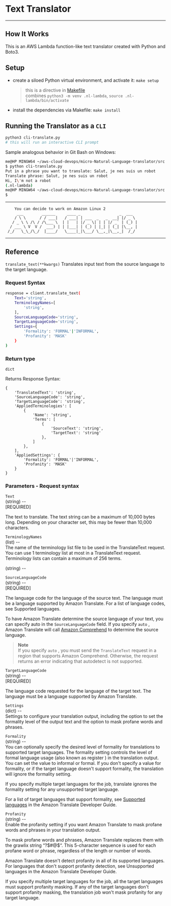 # Text Translator
---

## How It Works
This is an AWS Lambda function-like text translator created with Python and Boto3.

## Setup
- create a siloed Python virtual environment, and activate it: `make setup`
    > this is a directive in [Makefile](./Makefile)        
    > combines `python3 -m venv .nl-lambda`, `source .nl-lambda/bin/activate`

- install the dependencies via Makefile: `make install`

## Running the Translator as a `CLI`    
```bash
python3 cli-translate.py
# this will run an interactive CLI prompt
```

Sample analogous behavior in Git Bash on Windows:   
```bash
me@HP MINGW64 ~/aws-cloud-devops/micro-Natural-Language-translator/src (main)
$ python cli-translate.py
Put in a phrase you want to translate: Salut, je nes suis un robot
Translate phrase: Salut, je nes suis un robot
Hi, I\'m not a robot
(.nl-lambda)
me@HP MINGW64 ~/aws-cloud-devops/micro-Natural-Language-translator/src (main)
$
```

----------------------------------------------------------------- 
        You can decide to work on Amazon Linux 2
         ___        ______     ____ _                 _  ___  
        / \ \      / / ___|   / ___| | ___  _   _  __| |/ _ \ 
       / _ \ \ /\ / /\___ \  | |   | |/ _ \| | | |/ _` | (_) |
      / ___ \ V  V /  ___) | | |___| | (_) | |_| | (_| |\__, |
     /_/   \_\_/\_/  |____/   \____|_|\___/ \__,_|\__,_|  /_/ 
 ----------------------------------------------------------------- 
## Reference
`translate_text(**kwargs)`
Translates input text from the source language to the target language.

### Request Syntax      
```bash
response = client.translate_text(
    Text='string',
    TerminologyNames=[
        'string',
    ],
    SourceLanguageCode='string',
    TargetLanguageCode='string',
    Settings={
        'Formality': 'FORMAL'|'INFORMAL',
        'Profanity': 'MASK'
    }
)
```

### Return type
`dict`

Returns
Response Syntax:

```dict
{
    'TranslatedText': 'string',
    'SourceLanguageCode': 'string',
    'TargetLanguageCode': 'string',
    'AppliedTerminologies': [
        {
            'Name': 'string',
            'Terms': [
                {
                    'SourceText': 'string',
                    'TargetText': 'string'
                },
            ]
        },
    ],
    'AppliedSettings': {
        'Formality': 'FORMAL'|'INFORMAL',
        'Profanity': 'MASK'
    }
}
```

### Parameters - Request syntax
`Text`  
(string) --     
[REQUIRED]      

The text to translate. The text string can be a maximum of 10,000 bytes long. Depending on your character set, this may be fewer than 10,000 characters.

`TerminologyNames`      
(list) --       
The name of the terminology list file to be used in the TranslateText request. You can use 1 terminology list at most in a TranslateText request. Terminology lists can contain a maximum of 256 terms.

(string) --

`SourceLanguageCode`             
(string) --         
[REQUIRED]

The language code for the language of the source text. The language must be a language supported by Amazon Translate. For a list of language codes, see Supported languages.

To have Amazon Translate determine the source language of your text, you can specify auto in the `SourceLanguageCode` field. If you specify `auto` , Amazon Translate will call [Amazon Comprehend](https://docs.aws.amazon.com/comprehend/latest/dg/what-is.html) to determine the source language.

> **Note**        
> If you specify `auto` , you must send the `TranslateText` request in a region that supports Amazon Comprehend. Otherwise, the request returns an error indicating that autodetect is not supported.

`TargetLanguageCode`        
(string) --     
[REQUIRED]      

The language code requested for the language of the target text. The language must be a language supported by Amazon Translate.

`Settings`      
(dict) --       
Settings to configure your translation output, including the option to set the formality level of the output text and the option to mask profane words and phrases.

`Formality`     
(string) --     
You can optionally specify the desired level of formality for translations to supported target languages. The formality setting controls the level of formal language usage (also known as register ) in the translation output. You can set the value to informal or formal. If you don't specify a value for formality, or if the target language doesn't support formality, the translation will ignore the formality setting.

If you specify multiple target languages for the job, translate ignores the formality setting for any unsupported target language.

For a list of target languages that support formality, see [Supported languages](https://docs.aws.amazon.com/translate/latest/dg/what-is-languages.html) in the Amazon Translate Developer Guide.

`Profanity`     
(string) --     
Enable the profanity setting if you want Amazon Translate to mask profane words and phrases in your translation output.

To mask profane words and phrases, Amazon Translate replaces them with the grawlix string “?$#@$“. This 5-character sequence is used for each profane word or phrase, regardless of the length or number of words.

Amazon Translate doesn't detect profanity in all of its supported languages. For languages that don't support profanity detection, see Unsupported languages in the Amazon Translate Developer Guide.

If you specify multiple target languages for the job, all the target languages must support profanity masking. If any of the target languages don't support profanity masking, the translation job won't mask profanity for any target language.

